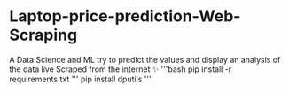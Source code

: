 # Laptop-price-prediction-Web-Scraping
 A Data Science and ML try to predict the values and display an analysis of the data live Scraped from the internet ✨
'''bash
pip install -r requirements.txt
'''
pip install dputils
'''
#